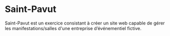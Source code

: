 # Saint-Pavut

Saint-Pavut est un exercice consistant à créer un site web capable de gérer les manifestations/salles d'une entreprise d’événementiel fictive.
